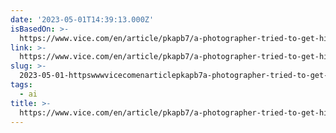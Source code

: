```yaml
---
date: '2023-05-01T14:39:13.000Z'
isBasedOn: >-
  https://www.vice.com/en/article/pkapb7/a-photographer-tried-to-get-his-photos-removed-from-an-ai-dataset-he-got-an-invoice-instead
link: >-
  https://www.vice.com/en/article/pkapb7/a-photographer-tried-to-get-his-photos-removed-from-an-ai-dataset-he-got-an-invoice-instead
slug: >-
  2023-05-01-httpswwwvicecomenarticlepkapb7a-photographer-tried-to-get-his-photos-removed-from-an-ai-dataset-he-got-an-invoice-instead
tags:
  - ai
title: >-
  https://www.vice.com/en/article/pkapb7/a-photographer-tried-to-get-his-photos-removed-from-an-ai-dataset-he-got-an-invoice-instead
---
```


